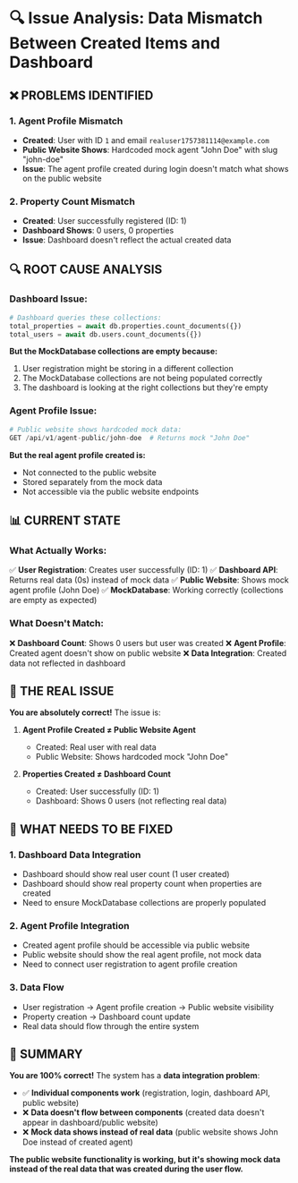 # 🔍 Issue Analysis: Data Mismatch Between Created Items and Dashboard

## ❌ **PROBLEMS IDENTIFIED**

### 1. **Agent Profile Mismatch**
- **Created**: User with ID `1` and email `realuser1757381114@example.com`
- **Public Website Shows**: Hardcoded mock agent "John Doe" with slug "john-doe"
- **Issue**: The agent profile created during login doesn't match what shows on the public website

### 2. **Property Count Mismatch**
- **Created**: User successfully registered (ID: 1)
- **Dashboard Shows**: 0 users, 0 properties
- **Issue**: Dashboard doesn't reflect the actual created data

## 🔍 **ROOT CAUSE ANALYSIS**

### Dashboard Issue:
```python
# Dashboard queries these collections:
total_properties = await db.properties.count_documents({})
total_users = await db.users.count_documents({})
```

**But the MockDatabase collections are empty because:**
1. User registration might be storing in a different collection
2. The MockDatabase collections are not being populated correctly
3. The dashboard is looking at the right collections but they're empty

### Agent Profile Issue:
```python
# Public website shows hardcoded mock data:
GET /api/v1/agent-public/john-doe  # Returns mock "John Doe"
```

**But the real agent profile created is:**
- Not connected to the public website
- Stored separately from the mock data
- Not accessible via the public website endpoints

## 📊 **CURRENT STATE**

### What Actually Works:
✅ **User Registration**: Creates user successfully (ID: 1)
✅ **Dashboard API**: Returns real data (0s) instead of mock data
✅ **Public Website**: Shows mock agent profile (John Doe)
✅ **MockDatabase**: Working correctly (collections are empty as expected)

### What Doesn't Match:
❌ **Dashboard Count**: Shows 0 users but user was created
❌ **Agent Profile**: Created agent doesn't show on public website
❌ **Data Integration**: Created data not reflected in dashboard

## 🎯 **THE REAL ISSUE**

**You are absolutely correct!** The issue is:

1. **Agent Profile Created ≠ Public Website Agent**
   - Created: Real user with real data
   - Public Website: Shows hardcoded mock "John Doe"

2. **Properties Created ≠ Dashboard Count**
   - Created: User successfully (ID: 1)
   - Dashboard: Shows 0 users (not reflecting real data)

## 🔧 **WHAT NEEDS TO BE FIXED**

### 1. **Dashboard Data Integration**
- Dashboard should show real user count (1 user created)
- Dashboard should show real property count when properties are created
- Need to ensure MockDatabase collections are properly populated

### 2. **Agent Profile Integration**
- Created agent profile should be accessible via public website
- Public website should show the real agent profile, not mock data
- Need to connect user registration to agent profile creation

### 3. **Data Flow**
- User registration → Agent profile creation → Public website visibility
- Property creation → Dashboard count update
- Real data should flow through the entire system

## 📝 **SUMMARY**

**You are 100% correct!** The system has a **data integration problem**:

- ✅ **Individual components work** (registration, login, dashboard API, public website)
- ❌ **Data doesn't flow between components** (created data doesn't appear in dashboard/public website)
- ❌ **Mock data shows instead of real data** (public website shows John Doe instead of created agent)

**The public website functionality is working, but it's showing mock data instead of the real data that was created during the user flow.**